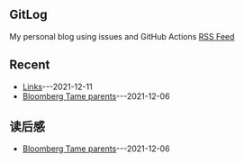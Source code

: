 ## GitLog
My personal blog using issues and GitHub Actions
[RSS Feed](https://bxb100.github.io/blog/feed.xml)
## Recent
- [Links](https://github.com/bxb100/blog/issues/2)---2021-12-11
- [Bloomberg Tame parents](https://github.com/bxb100/blog/issues/1)---2021-12-06

## 读后感
- [Bloomberg Tame parents](https://github.com/bxb100/blog/issues/1)---2021-12-06

